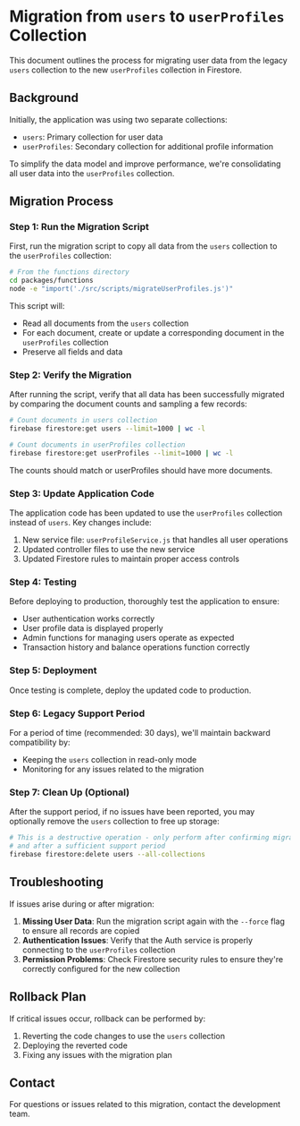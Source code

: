 # Migration from `users` to `userProfiles` Collection

This document outlines the process for migrating user data from the legacy `users` collection to the new `userProfiles` collection in Firestore.

## Background

Initially, the application was using two separate collections:
- `users`: Primary collection for user data
- `userProfiles`: Secondary collection for additional profile information

To simplify the data model and improve performance, we're consolidating all user data into the `userProfiles` collection.

## Migration Process

### Step 1: Run the Migration Script

First, run the migration script to copy all data from the `users` collection to the `userProfiles` collection:

```bash
# From the functions directory
cd packages/functions
node -e "import('./src/scripts/migrateUserProfiles.js')"
```

This script will:
- Read all documents from the `users` collection
- For each document, create or update a corresponding document in the `userProfiles` collection
- Preserve all fields and data

### Step 2: Verify the Migration

After running the script, verify that all data has been successfully migrated by comparing the document counts and sampling a few records:

```bash
# Count documents in users collection
firebase firestore:get users --limit=1000 | wc -l

# Count documents in userProfiles collection
firebase firestore:get userProfiles --limit=1000 | wc -l
```

The counts should match or userProfiles should have more documents.

### Step 3: Update Application Code

The application code has been updated to use the `userProfiles` collection instead of `users`. Key changes include:

1. New service file: `userProfileService.js` that handles all user operations
2. Updated controller files to use the new service
3. Updated Firestore rules to maintain proper access controls

### Step 4: Testing

Before deploying to production, thoroughly test the application to ensure:
- User authentication works correctly
- User profile data is displayed properly
- Admin functions for managing users operate as expected
- Transaction history and balance operations function correctly

### Step 5: Deployment

Once testing is complete, deploy the updated code to production.

### Step 6: Legacy Support Period

For a period of time (recommended: 30 days), we'll maintain backward compatibility by:
- Keeping the `users` collection in read-only mode
- Monitoring for any issues related to the migration

### Step 7: Clean Up (Optional)

After the support period, if no issues have been reported, you may optionally remove the `users` collection to free up storage:

```bash
# This is a destructive operation - only perform after confirming migration success
# and after a sufficient support period
firebase firestore:delete users --all-collections
```

## Troubleshooting

If issues arise during or after migration:

1. **Missing User Data**: Run the migration script again with the `--force` flag to ensure all records are copied
2. **Authentication Issues**: Verify that the Auth service is properly connecting to the `userProfiles` collection
3. **Permission Problems**: Check Firestore security rules to ensure they're correctly configured for the new collection

## Rollback Plan

If critical issues occur, rollback can be performed by:

1. Reverting the code changes to use the `users` collection
2. Deploying the reverted code
3. Fixing any issues with the migration plan

## Contact

For questions or issues related to this migration, contact the development team. 